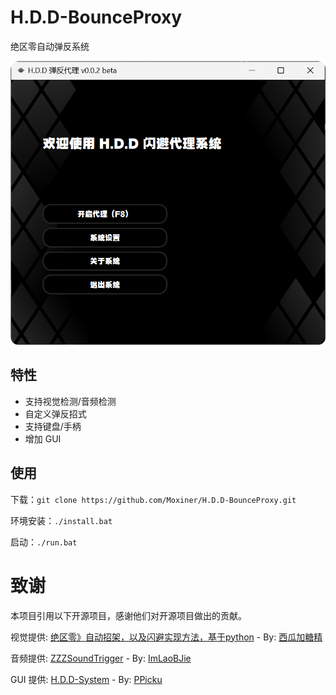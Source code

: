 # H.D.D-BounceProxy
 绝区零自动弹反系统
 
![img](./Docs/title.png)
## 特性
* 支持视觉检测/音频检测
* 自定义弹反招式
* 支持键盘/手柄
* 增加 GUI

## 使用

下载：`git clone https://github.com/Moxiner/H.D.D-BounceProxy.git`

环境安装：`./install.bat`

启动：`./run.bat`


# 致谢
本项目引用以下开源项目，感谢他们对开源项目做出的贡献。

视觉提供: [绝区零》自动招架，以及闪避实现方法，基于python](https://www.bilibili.com/video/BV1QUb6eYEA5/?share_source=copy_web&vd_source=cb6401bb53217ef7b31c26ec63b95347) - By: [西瓜加糖精](https://space.bilibili.com/321123985)

音频提供: [ZZZSoundTrigger](https://github.com/ImLaoBJie/ZZZSoundTrigger) - By: [ImLaoBJie](https://github.com/ImLaoBJie)

GUI 提供: [H.D.D-System](https://github.com/PPicku/H.D.D-System) - By: [PPicku](https://github.com/PPicku)